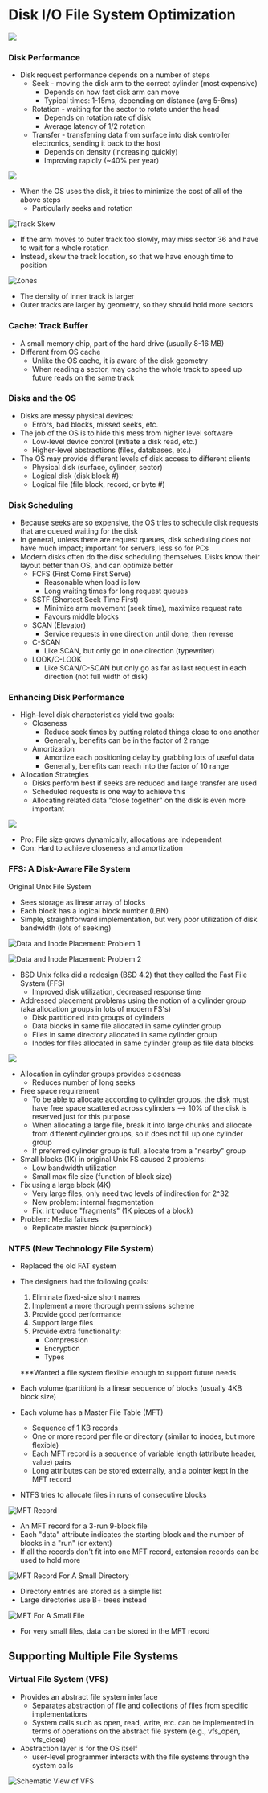 # Disk I/O File System Optimization

![](../.gitbook/assets/image%20%2826%29.png)

### Disk Performance

* Disk request performance depends on a number of steps
  * Seek - moving the disk arm to the correct cylinder \(most expensive\)
    * Depends on how fast disk arm can move
    * Typical times: 1-15ms, depending on distance \(avg 5-6ms\)
  * Rotation - waiting for the sector to rotate under the head
    * Depends on rotation rate of disk
    * Average latency of 1/2 rotation
  * Transfer - transferring data from surface into disk controller electronics, sending it back to the host
    * Depends on density \(increasing quickly\)
    * Improving rapidly \(~40% per year\)

![](../.gitbook/assets/image%20%2829%29.png)

* When the OS uses the disk, it tries to minimize the cost of all of the above steps
  * Particularly seeks and rotation

![Track Skew](../.gitbook/assets/image%20%281%29.png)

* If the arm moves to outer track too slowly, may miss sector 36 and have to wait for a whole rotation
* Instead, skew the track location, so that we have enough time to position

![Zones](../.gitbook/assets/image%20%2841%29.png)

* The density of inner track is larger
* Outer tracks are larger by geometry, so they should hold more sectors

### Cache: Track Buffer

* A small memory chip, part of the hard drive \(usually 8-16 MB\)
* Different from OS cache
  * Unlike the OS cache, it is aware of the disk geometry
  * When reading a sector, may cache the whole track to speed up future reads on the same track

### Disks and the OS

* Disks are messy physical devices:
  * Errors, bad blocks, missed seeks, etc.
* The job of the OS is to hide this mess from higher level software
  * Low-level device control \(initiate a disk read, etc.\)
  * Higher-level abstractions \(files, databases, etc.\)
* The OS may provide different levels of disk access to different clients
  * Physical disk \(surface, cylinder, sector\)
  * Logical disk \(disk block \#\)
  * Logical file \(file block, record, or byte \#\)

### Disk Scheduling

* Because seeks are so expensive, the OS tries to schedule disk requests that are queued waiting for the disk
* In general, unless there are request queues, disk scheduling does not have much impact; important for servers, less so for PCs
* Modern disks often do the disk scheduling themselves. Disks know their layout better than OS, and can optimize better
  * FCFS \(First Come First Serve\)
    * Reasonable when load is low
    * Long waiting times for long request queues
  * SSTF \(Shortest Seek Time First\)
    * Minimize arm movement \(seek time\), maximize request rate
    * Favours middle blocks
  * SCAN \(Elevator\)
    * Service requests in one direction until done, then reverse
  * C-SCAN
    * Like SCAN, but only go in one direction \(typewriter\)
  * LOOK/C-LOOK
    * Like SCAN/C-SCAN but only go as far as last request in each direction \(not full width of disk\)

### Enhancing Disk Performance

* High-level disk characteristics yield two goals:
  * Closeness 
    * Reduce seek times by putting related things close to one another
    * Generally, benefits can be in the factor of 2 range
  * Amortization
    * Amortize each positioning delay by grabbing lots of useful data
    * Generally, benefits can reach into the factor of 10 range
* Allocation Strategies
  * Disks perform best if seeks are reduced and large transfer are used
  * Scheduled requests is one way to achieve this
  * Allocating related data "close together" on the disk is even more important

![](../.gitbook/assets/image%20%2872%29.png)

* Pro: File size grows dynamically, allocations are independent
* Con: Hard to achieve closeness and amortization

### FFS: A Disk-Aware File System

Original Unix File System

* Sees storage as linear array of blocks
* Each block has a logical block number \(LBN\)
* Simple, straightforward implementation, but very poor utilization of disk bandwidth \(lots of seeking\)

![Data and Inode Placement: Problem 1](../.gitbook/assets/image%20%2820%29.png)

![Data and Inode Placement: Problem 2](../.gitbook/assets/image%20%2838%29.png)

* BSD Unix folks did a redesign \(BSD 4.2\) that they called the Fast File System \(FFS\) 
  * Improved disk utilization, decreased response time
* Addressed placement problems using the notion of a cylinder group \(aka allocation groups in lots of modern FS's\)
  * Disk partitioned into groups of cylinders
  * Data blocks in same file allocated in same cylinder group
  * Files in same directory allocated in same cylinder group
  * Inodes for files allocated in same cylinder group as file data blocks

![](../.gitbook/assets/image%20%2816%29.png)

* Allocation in cylinder groups provides closeness
  * Reduces number of long seeks
* Free space requirement
  * To be able to allocate according to cylinder groups, the disk must have free space scattered across cylinders --&gt; 10% of the disk is reserved just for this purpose
  * When allocating a large file, break it into large chunks and allocate from different cylinder groups, so it does not fill up one cylinder group
  * If preferred cylinder group is full, allocate from a "nearby" group
* Small blocks \(1K\) in original Unix FS caused 2 problems:
  * Low bandwidth utilization
  * Small max file size \(function of block size\)
* Fix using a large block \(4K\)
  * Very large files, only need two levels of indirection for 2^32
  * New problem: internal fragmentation
  * Fix: introduce "fragments" \(1K pieces of a block\)
* Problem: Media failures
  * Replicate master block \(superblock\)

### NTFS \(New Technology File System\)

* Replaced the old FAT system
* The designers had the following goals:

  1. Eliminate fixed-size short names
  2. Implement a more thorough permissions scheme
  3. Provide good performance
  4. Support large files
  5. Provide extra functionality:
     * Compression
     * Encryption
     * Types

  \*\*\*Wanted a file system flexible enough to support future needs

* Each volume \(partition\) is a linear sequence of blocks \(usually 4KB block size\)
* Each volume has a Master File Table \(MFT\)
  * Sequence of 1 KB records
  * One or more record per file or directory \(similar to inodes, but more flexible\)
  * Each MFT record is a sequence of variable length \(attribute header, value\) pairs
  * Long attributes can be stored externally, and a pointer kept in the MFT record
* NTFS tries to allocate files in runs of consecutive blocks

![MFT Record](../.gitbook/assets/image%20%2868%29.png)

* An MFT record for a 3-run 9-block file
* Each "data" attribute indicates the starting block and the number of blocks in a "run" \(or extent\)
* If all the records don't fit into one MFT record, extension records can be used to hold more

![MFT Record For A Small Directory](../.gitbook/assets/image%20%2878%29.png)

* Directory entries are stored as a simple list
* Large directories use B+ trees instead

![MFT For A Small File](../.gitbook/assets/image%20%2824%29.png)

* For very small files, data can be stored in the MFT record

## Supporting Multiple File Systems

### Virtual File System \(VFS\)

* Provides an abstract file system interface
  * Separates abstraction of file and collections of files from specific implementations
  * System calls such as open, read, write, etc. can be implemented in terms of operations on the abstract file system \(e.g., vfs\_open, vfs\_close\)
* Abstraction layer is for the OS itself
  * user-level programmer interacts with the file systems through the system calls

![Schematic View of VFS](../.gitbook/assets/image%20%2859%29.png)

